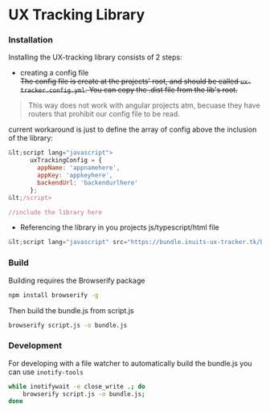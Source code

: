 # UX Tracking Library


### Installation
Installing the UX-tracking library consists of 2 steps:

* creating a config file  
~~The config file is create at the projects' root, and should be called `ux-tracker.config.yml`. 
You can copy the .dist file from the lib's root.~~
> This way does not work with angular projects atm, becuase they have routers that prohibit our config file to be read.

current workaround is just to define the array of config above the inclusion of the library:
```javascript
&lt;script lang="javascript">
      uxTrackingConfig = {
        appName: 'appnamehere',
        appKey: 'appkeyhere',                                            
        backendUrl: 'backendurlhere'
      };
&lt;/script>

//include the library here
```

* Referencing the library in you projects js/typescript/html file  
```javascript
&lt;script lang="javascript" src="https://bundle.inuits-ux-tracker.tk/bundle.js">&lt;/script>
```


### Build
Building requires the Browserify package
```bash
npm install browserify -g
```

Then build the bundle.js from script.js
```bash
browserify script.js -o bundle.js
```

### Development
For developing with a file watcher to automatically build the bundle.js you can use `inotify-tools`
```bash
while inotifywait -e close_write .; do 
    browserify script.js -o bundle.js; 
done
```